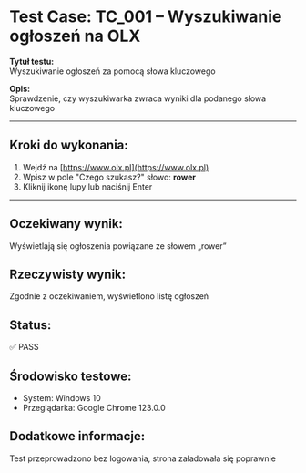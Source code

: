 # Test Case: TC_001 – Wyszukiwanie ogłoszeń na OLX

**Tytuł testu:**  
Wyszukiwanie ogłoszeń za pomocą słowa kluczowego

**Opis:**  
Sprawdzenie, czy wyszukiwarka zwraca wyniki dla podanego słowa kluczowego

---

## Kroki do wykonania:
1. Wejdź na [https://www.olx.pl](https://www.olx.pl)
2. Wpisz w pole "Czego szukasz?" słowo: **rower**
3. Kliknij ikonę lupy lub naciśnij Enter

---

## Oczekiwany wynik:
Wyświetlają się ogłoszenia powiązane ze słowem „rower”

## Rzeczywisty wynik:
Zgodnie z oczekiwaniem, wyświetlono listę ogłoszeń

## Status:
✅ PASS

## Środowisko testowe:
- System: Windows 10
- Przeglądarka: Google Chrome 123.0.0

## Dodatkowe informacje:
Test przeprowadzono bez logowania, strona załadowała się poprawnie

